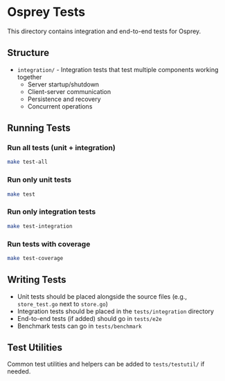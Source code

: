 # Osprey Tests

This directory contains integration and end-to-end tests for Osprey.

## Structure

- `integration/` - Integration tests that test multiple components working together
  - Server startup/shutdown
  - Client-server communication
  - Persistence and recovery
  - Concurrent operations

## Running Tests

### Run all tests (unit + integration)
```bash
make test-all
```

### Run only unit tests
```bash
make test
```

### Run only integration tests
```bash
make test-integration
```

### Run tests with coverage
```bash
make test-coverage
```

## Writing Tests

- Unit tests should be placed alongside the source files (e.g., `store_test.go` next to `store.go`)
- Integration tests should be placed in the `tests/integration` directory
- End-to-end tests (if added) should go in `tests/e2e`
- Benchmark tests can go in `tests/benchmark`

## Test Utilities

Common test utilities and helpers can be added to `tests/testutil/` if needed.